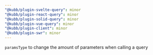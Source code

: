 ```yaml
---
"@kubb/plugin-svelte-query": minor
"@kubb/plugin-react-query": minor
"@kubb/plugin-solid-query": minor
"@kubb/plugin-vue-query": minor
"@kubb/plugin-client": minor
"@kubb/plugin-swr": minor
---
```


`paramsType` to change the amount of parameters when calling a query
